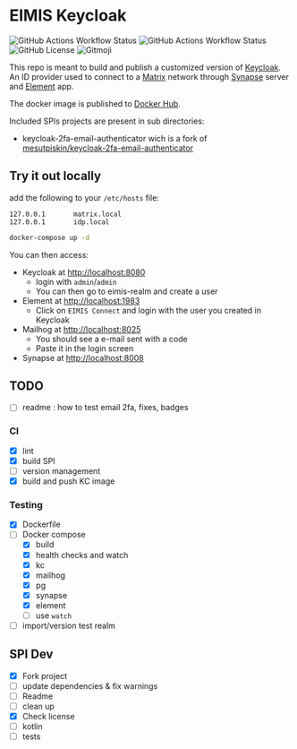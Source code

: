 # EIMIS Keycloak

![GitHub Actions Workflow Status](https://img.shields.io/github/actions/workflow/status/eimis-ans/eimis-keycloak/lint.yml?label=lint&logo=github&branch=main)
![GitHub Actions Workflow Status](https://img.shields.io/github/actions/workflow/status/eimis-ans/eimis-keycloak/publish.yml?label=publish&logo=github&branch=main)
![GitHub License](https://img.shields.io/github/license/eimis-ans/eimis-keycloak)
![Gitmoji](https://img.shields.io/badge/gitmoji-%20%F0%9F%98%9C%20%F0%9F%98%8D-FFDD67.svg)

This repo is meant to build and publish a customized version of [Keycloak](https://www.keycloak.org/). An ID provider used to connect to a [Matrix](https://matrix.org/) network through [Synapse](https://github.com/element-hq/synapse) server and [Element](https://element.io/) app.

The docker image is published to [Docker Hub](https://hub.docker.com/r/eimisans/eimis-keycloak).

Included SPIs projects are present in sub directories:

- keycloak-2fa-email-authenticator wich is a fork of [mesutpiskin/keycloak-2fa-email-authenticator](https://github.com/mesutpiskin/keycloak-2fa-email-authenticator)

## Try it out locally

add the following to your `/etc/hosts` file:

```text
127.0.0.1       matrix.local
127.0.0.1       idp.local
```

```bash
docker-compose up -d
```

You can then access:

- Keycloak at [http://localhost:8080](http://localhost:8080)
  - login with `admin`/`admin`
  - You can then go to eimis-realm and create a user
- Element at [http://localhost:1983](http://localhost:1983)
  - Click on `EIMIS Connect` and login with the user you created in Keycloak
- Mailhog at [http://localhost:8025](http://localhost:8025)
  - You should see a e-mail sent with a code
  - Paste it in the login screen
- Synapse at [http://localhost:8008](http://localhost:8008)

## TODO

- [ ] readme : how to test email 2fa, fixes, badges

### CI

- [x] lint
- [x] build SPI
- [ ] version management
- [x] build and push KC image

### Testing

- [x] Dockerfile
- [ ] Docker compose
  - [x] build
  - [x] health checks and watch
  - [x] kc
  - [x] mailhog
  - [x] pg
  - [x] synapse
  - [x] element
  - [ ] use `watch`
- [ ] import/version test realm

## SPI Dev

- [x] Fork project
- [ ] update dependencies & fix warnings
- [ ] Readme
- [ ] clean up
- [x] Check license
- [ ] kotlin
- [ ] tests
